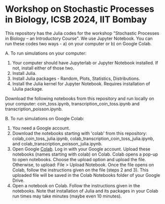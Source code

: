 # Workshop on Stochastic Processes in Biology, ICSB 2024, IIT Bombay
This repository has the Julia codes for the workshop "Stochastic Processes in Biology – an Introductory Course".
We use Jupyter Notebook. You can run these codes two ways - a) on your computer or b) on Google Colab. 

A. To run simulations on your computer:
1. Your computer should have Jupyterlab or Jupyter Notebook installed. If not, install either of those two.
2. Install Julia.
3. Install Julia packages - Random, Plots, Statistics, Distributions.
4. Install the Julia kernel for Jupyter Notebook. Requires installation of IJulia package.

Download the following notebooks from this repository and run locally on your computer: coin_toss.ipynb, transcription_coin_toss.ipynb and transcription_poisson.ipynb.

B. To run simulations on Google Colab:
1. You need a Google account.
2. Download the notebooks starting with 'colab' from this repository: colab_coin_toss_julia.ipynb, colab_transcription_coin_toss_julia.ipynb, and colab_transcription_poisson_julia.ipynb.
3. Open Google [Colab](https://colab.research.google.com/). Log in with your Google account. Upload these notebooks (names starting with colab) on Colab. Colab opens a pop-up to open notebooks. Choose the upload option and upload the file. Otherwise, to upload: File > Upload Notebook. Once the file opens on Colab, follow the instructions given on the file (steps 2 and 3). This uploaded file will be saved in the Colab Notebooks folder of your Google Drive.
4. Open a notebook on Colab. Follow the instructions given in the notebooks. Note that installation of Julia and its packages in your Colab run times may take minutes (maybe even 10 minutes).
